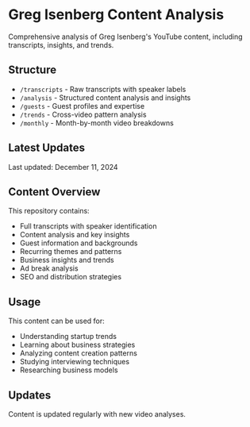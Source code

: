 # Greg Isenberg Content Analysis

Comprehensive analysis of Greg Isenberg's YouTube content, including transcripts, insights, and trends.

## Structure

- `/transcripts` - Raw transcripts with speaker labels
- `/analysis` - Structured content analysis and insights
- `/guests` - Guest profiles and expertise
- `/trends` - Cross-video pattern analysis
- `/monthly` - Month-by-month video breakdowns

## Latest Updates

Last updated: December 11, 2024

## Content Overview

This repository contains:
- Full transcripts with speaker identification
- Content analysis and key insights 
- Guest information and backgrounds
- Recurring themes and patterns
- Business insights and trends
- Ad break analysis
- SEO and distribution strategies

## Usage

This content can be used for:
- Understanding startup trends
- Learning about business strategies
- Analyzing content creation patterns
- Studying interviewing techniques
- Researching business models

## Updates

Content is updated regularly with new video analyses.
